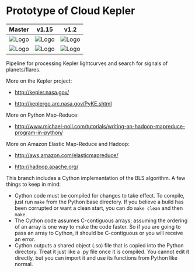 Prototype of Cloud Kepler
=========================
| Master | v1.15 | v1.2 |
| :----: | :------------: | :--: |
| ![Logo](https://travis-ci.org/openEXO/cloud-kepler.svg?branch=master) | ![Logo](https://travis-ci.org/openEXO/cloud-kepler.svg?branch=v1.15) | ![Logo](https://travis-ci.org/openEXO/cloud-kepler.svg?branch=v1.2) |
| ![Logo](https://readthedocs.org/projects/cloud-kepler/badge/?version=latest) | ![Logo](https://readthedocs.org/projects/cloud-kepler/badge/?version=v1.15) | ![Logo](https://readthedocs.org/projects/cloud-kepler/badge/?version=v1.2) |

Pipeline for processing Kepler lightcurves and search for signals of planets/flares.

More on the Kepler project:
* http://kepler.nasa.gov/

* http://keplergo.arc.nasa.gov/PyKE.shtml

More on Python Map-Reduce:
* http://www.michael-noll.com/tutorials/writing-an-hadoop-mapreduce-program-in-python/

More on Amazon Elastic Map-Reduce and Hadoop:
* http://aws.amazon.com/elasticmapreduce/

* http://hadoop.apache.org/


This branch includes a Cython implementation of the BLS algorithm. A few 
things to keep in mind:

* Cython code must be compiled for changes to take effect. To compile, just run
  `make` from the Python base directory. If you believe a build has been corrupted
  or want a clean start, you can do `make clean` and then `make`.
* The Cython code assumes C-contiguous arrays; assuming the ordering of an array is
  one way to make the code faster. So if you are going to pass an array to Cython,
  it should be C-contiguous or you will receive an error.
* Cython outputs a shared object (.so) file that is copied into the Python directory.
  Treat it just like a .py file once it is compiled. You cannot edit it directly,
  but you can import it and use its functions from Python like normal.

